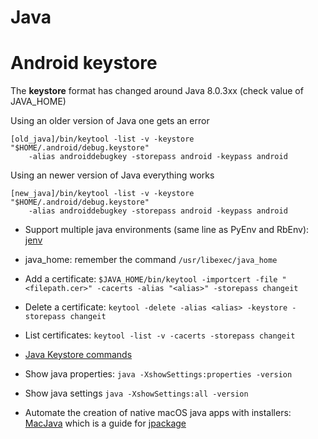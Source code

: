 # Java


# Android keystore
The **keystore** format has changed around Java 8.0.3xx
(check value of JAVA_HOME)

Using an older version of Java one gets an error
```
[old_java]/bin/keytool -list -v -keystore "$HOME/.android/debug.keystore" 
    -alias androiddebugkey -storepass android -keypass android
```
Using an newer version of Java everything works
```
[new_java]/bin/keytool -list -v -keystore "$HOME/.android/debug.keystore" 
    -alias androiddebugkey -storepass android -keypass android
```

- Support multiple java environments (same line as PyEnv and RbEnv): [jenv](https://www.jenv.be/)
- java_home: remember the command `/usr/libexec/java_home`
- Add a certificate: `$JAVA_HOME/bin/keytool -importcert -file "<filepath.cer>" -cacerts -alias "<alias>" -storepass changeit`
- Delete a certificate: `keytool -delete -alias <alias> -keystore -storepass changeit`
- List certificates: `keytool -list -v -cacerts -storepass changeit`
- [Java Keystore commands](https://www.sslshopper.com/article-most-common-java-keytool-keystore-commands.html)


- Show java properties: `java -XshowSettings:properties -version` 
- Show java settings `java -XshowSettings:all -version`
- Automate the creation of native macOS java apps with installers: [MacJava](https://centerkey.com/mac/java/) which is a guide for [jpackage](https://docs.oracle.com/en/java/javase/17/jpackage/index.html)